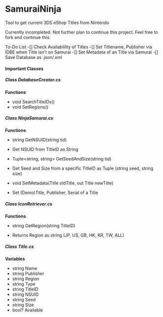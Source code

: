 # SamuraiNinja
Tool to get current 3DS eShop Titles from Nintendo

Currently incompleted. Not further plan to continue this project. Feel free to fork and continue this.

To-Do List
-[] Check Availablility of Titles
-[] Set Titlename, Publisher via IDBE when Title isn't on Samurai
-[] Set Metadata of an Title via Samurai
-[] Save Database as .json/.xml

#### Important Classes

##### Class DatabaseCreator.cs
**Functions**
- void SearchTitleIDs()
- void SetRegions()

##### Class NinjaSamurai.cs
**Functions**
- string GetNSUID(string tid)
 * Get NSUID from TitleID as String
- Tuple<string, string> GetSeedAndSize(string tid)
 * Get Seed and Size from a specific TitleID as Tuple (string seed, string size)
- void SetMetadata(Title oldTitle, out Title newTitle)
 * Set (Demo)Title, Publisher, Serial of a Title

##### Class IconRetriever.cs
**Functions**
- string GetRegion(string TitleID)
 * Returns Region as string (JP, US, GB, HK, KR, TW, ALL)

##### Class Title.cs
**Variables**
- string Name
- string Publisher
- string Region
- string Type
- string TitleID
- string NSUID
- string Seed
- string Size
- bool? Available
